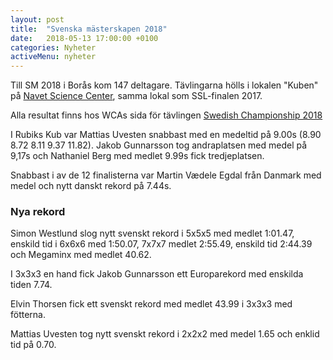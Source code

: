 ```yaml
---
layout: post
title:  "Svenska mästerskapen 2018"
date:   2018-05-13 17:00:00 +0100
categories: Nyheter
activeMenu: nyheter
---
```

Till SM 2018 i Borås kom 147 deltagare. Tävlingarna hölls i lokalen "Kuben" på [Navet Science Center](http://www.navet.com/), samma lokal som SSL-finalen 2017. 

Alla resultat finns hos WCAs sida för tävlingen [Swedish Championship 2018](https://www.worldcubeassociation.org/competitions/SwedishChampionship2018/results/all)


I Rubiks Kub var Mattias Uvesten snabbast med en medeltid på 9.00s (8.90 8.72 8.11 9.37 11.82). Jakob Gunnarsson tog andraplatsen med medel på 9,17s och Nathaniel Berg med medlet 9.99s fick tredjeplatsen. 

Snabbast i av de 12 finalisterna var Martin Vædele Egdal från Danmark med medel och nytt danskt rekord på 7.44s. 


### Nya rekord
Simon Westlund slog nytt svenskt rekord i 5x5x5 med medlet 1:01.47, enskild tid i 6x6x6 med 1:50.07, 7x7x7 medlet 2:55.49, enskild tid 2:44.39 och Megaminx med medlet 40.62. 

I 3x3x3 en hand fick Jakob Gunnarsson ett Europarekord med enskilda tiden 7.74. 

Elvin Thorsen fick ett svenskt rekord med medlet 43.99 i 3x3x3 med fötterna. 

Mattias Uvesten tog nytt svenskt rekord i 2x2x2 med medel 1.65 och enklid tid på 0.70. 
